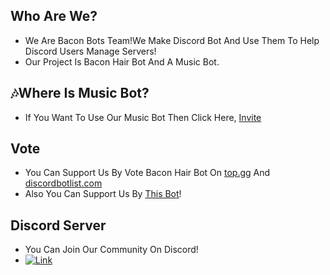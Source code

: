 ## Who Are We?
 - We Are Bacon Bots Team!We Make Discord Bot And Use Them To Help Discord Users Manage Servers!
 - Our Project Is Bacon Hair Bot And A Music Bot.
## 🎶Where Is Music Bot?
 - If You Want To Use Our Music Bot Then Click Here, [Invite](https://discord.com/api/oauth2/authorize?client_id=745913984053411841&permissions=8&redirect_uri=https%3A%2F%2Fdiscord.events.stdlib.com%2Fdiscord%2Fauth%2F&scope=bot)
## Vote
 - You Can Support Us By Vote Bacon Hair Bot On [top.gg](https://top.gg/bot/848572095101272084) And [discordbotlist.com](https://discordbotlist.com/bots/bacon-hair-bot)
 - Also You Can Support Us By [This Bot](https://top.gg/bot/744114885209620492)!
## Discord Server
 - You Can Join Our Community On Discord!
 - [![Link](https://cdn.discordapp.com/attachments/879240705262907411/880722333789216798/lol.png)](https://heroku.com/deploy?template=https://github.com/SudhanPlayz/Discord-MusicBot)
